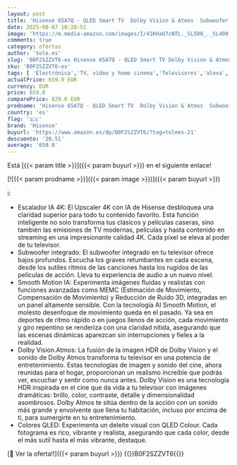 ```yaml
---
layout: post
title: 'Hisense 65A7Q - QLED Smart TV  Dolby Vision & Atmos  Subwoofer Integrado  Modo Juego 60 Hz  Bluetooth & HDMI 2.1  Compartir en el Televisor  Alexa Built-in & VIDAA Voice'
date: 2025-08-07 10:28:51
image: 'https://m.media-amazon.com/images/I/41KHaO7cNTL._SL500_._SL400_.jpg'
comments: true
category: ofertas
author: 'tole.es'
slug: 'B0F2SZZVT6-es Hisense 65A7Q - QLED Smart TV Dolby Vision & Atmos...'
sku: 'B0F2SZZVT6-es'
tags: [ 'Electrónica','TV, vídeo y home cinema','Televisores','alexa','hisense','🇪🇸', ]
actualPrice: 659.0 EUR
currency: EUR
price: 659.0
comparePrice: 829.0 EUR
prodname: 'Hisense 65A7Q - QLED Smart TV  Dolby Vision & Atmos  Subwoofer Integrado  Modo Juego 60 Hz  Bluetooth & HDMI 2.1  Compartir en el Televisor  Alexa Built-in & VIDAA Voice'
country: 'es'
flag: '🇪🇸'
brand: 'Hisense'
buyurl: 'https://www.amazon.es/dp/B0F2SZZVT6/?tag=tolees-21'
descuento: '20.51'
average: '659.0'
---
```


Está [{{< param title >}}]({{< param buyurl >}}) en el siguiente enlace!

[![{{< param prodname >}}]({{< param image >}})]({{< param buyurl >}})

ℹ️:

- Escalador IA 4K: El Upscaler 4K con IA de Hisense desbloquea una claridad superior para todo tu contenido favorito. Esta función inteligente no solo transforma tus clásicos y películas caseras, sino también las emisiones de TV modernas, películas y hasta contenido en streaming en una impresionante calidad 4K. Cada píxel se eleva al poder de tu televisor.
- Subwoofer integrado: El subwoofer integrado en tu televisor ofrece bajos profundos. Escucha los graves retumbantes en cada escena, desde los sutiles ritmos de las canciones hasta los rugidos de las películas de acción. Lleva tu experiencia de audio a un nuevo nivel.
- Smooth Motion IA: Experimenta imágenes fluidas y realistas con funciones avanzadas como MEMC (Estimación de Movimiento, Compensación de Movimiento) y Reducción de Ruido 3D, integradas en un panel altamente sensible. Con la tecnología AI Smooth Motion, el molesto desenfoque de movimiento queda en el pasado. Ya sea en deportes de ritmo rápido o en juegos llenos de acción, cada movimiento y giro repentino se renderiza con una claridad nítida, asegurando que las escenas dinámicas aparezcan sin interrupciones y fieles a la realidad.
- Dolby Vision.Atmos: La fusión de la imagen HDR de Dolby Vision y el sonido de Dolby Atmos transforma tu televisor en una potencia de entretenimiento. Estas tecnologías de imagen y sonido del cine, ahora reunidas para el hogar, proporcionan un realismo increíble que podrás ver, escuchar y sentir como nunca antes. Dolby Vision es una tecnología HDR inspirada en el cine que da vida a tu televisor con imágenes dramáticas: brillo, color, contraste, detalle y dimensionalidad asombrosos. Dolby Atmos te sitúa dentro de la acción con un sonido más grande y envolvente que llena tu habitación, incluso por encima de ti, para sumergirte en tu entretenimiento.
- Colores QLED: Experimenta un deleite visual con QLED Colour. Cada fotograma es rico, vibrante y realista, asegurando que cada color, desde el más sutil hasta el más vibrante, destaque.

[🛒 Ver la oferta!!]({{< param buyurl >}})
{{<world>}}B0F2SZZVT6{{</world>}}
